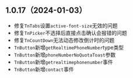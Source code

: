 ## 1.0.17（2024-01-03）
- 修复`TnTabs`设置`active-font-size`无效的问题
- 修复`TnPicker`不选择后直接点击确认会报错的问题
- 修复`TnCountDown`无法动态修改倒计时的问题
- `TnButton`新增`getRealtimePhoneNumber`type类型
- `TnButton`新增`phoneNumberNoQuotaToast`参数
- `TnButton`新增`getrealtimephonenumber`事件
- `TnButton`新增`contact`事件
